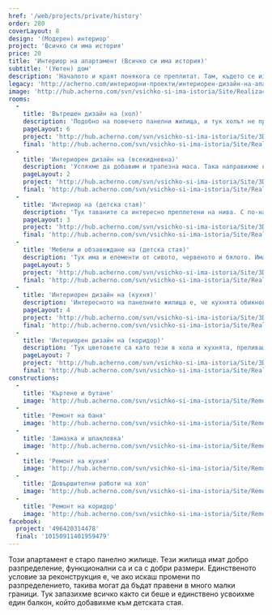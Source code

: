 ```yaml
---
href: '/web/projects/private/history'
order: 280
coverLayout: 8
design: '(Модерен) интериор'
project: 'Всичко си има история'
price: 20
title: 'Интериор на апартамент (Всичко си има история)'
subtitle: '(Уютен) дом'
description: 'Началото и краят понякога се преплитат. Там, където се изчерпват трите нюанса оранжево, започва цветна феерия от сиво и червено, кафяво и бяло, съчетани с комбинации от дърво, метал и стъкло.'
legacy: 'http://acherno.com/интериорни-проекти/интериорен-дизайн-на-апартаменти/всичко-си-има-история/интериор.html'
image: 'http://hub.acherno.com/svn/vsichko-si-ima-istoria/Site/Realizacia/07_dr%20(1).jpg'
rooms:
  -
    title: 'Вътрешен дизайн на (хол)'
    description: 'Подобно на повечето панелни жилища, и тук холът не прави изключение от обичайното: той е просторен, правоъгълен и светъл. Таваните решихме да направим с нестандартна визия и цвят. Така акцентът в помещението пада върху тях и няма как да не ги забележиш.'
    pageLayout: 6
    project: 'http://hub.acherno.com/svn/vsichko-si-ima-istoria/Site/3D/02-h_f.jpg'
    final: 'http://hub.acherno.com/svn/vsichko-si-ima-istoria/Site/Realizacia/02_dr%20(3).jpg'
  -
    title: 'Интериорен дизайн на (всекидневна)'
    description: 'Успяхме да добавим и трапезна маса. Така направихме комбинация от две маси: една по-малка - за бърза закуска или сутрешно кафе в кухнята, и една по-голяма - в хола.'
    pageLayout: 2
    project: 'http://hub.acherno.com/svn/vsichko-si-ima-istoria/Site/3D/01-h_f.jpg'
    final: 'http://hub.acherno.com/svn/vsichko-si-ima-istoria/Site/Realizacia/01_dr%20(4).jpg'
  -
    title: 'Интериор на (детска стая)'
    description: 'Тук таваните са интересно преплетени на нива. С по-настандартен завършек. Цветовете са различни от останалите нюанси в хола, коридора и кухнята.'
    pageLayout: 3
    project: 'http://hub.acherno.com/svn/vsichko-si-ima-istoria/Site/3D/04-d_f.jpg'
    final: 'http://hub.acherno.com/svn/vsichko-si-ima-istoria/Site/Realizacia/04_dr%20(23).jpg'
  -
    title: 'Мебели и обзавеждане на (детска стая)'
    description: 'Тук има и елементи от сивото, червеното и бялото. Има две легла с две отделни работни места, като в детската стая се намира и усвоеният балкон.'
    pageLayout: 5
    project: 'http://hub.acherno.com/svn/vsichko-si-ima-istoria/Site/3D/03-d_f.jpg'
    final: 'http://hub.acherno.com/svn/vsichko-si-ima-istoria/Site/Realizacia/03_dr%20(21).jpg'
  -
    title: 'Интериорен дизайн на (кухня)'
    description: 'Интересното на панелните жилища е, че кухнята обикновено е отделно помещение. Положителната страна е, че всичко е скрито и може просто да затвориш вратата, когато ти дойдат гости. От друга страна, си изолиран от всички, които примерно гледат телевизия в хола. Затова в тази кухня предвидихме малка маса и телевизор на стената, така че дори и да готвиш, може да хвърляш по едно око на новините. '
    pageLayout: 4
    project: 'http://hub.acherno.com/svn/vsichko-si-ima-istoria/Site/3D/06-k_f.jpg'
    final: 'http://hub.acherno.com/svn/vsichko-si-ima-istoria/Site/Realizacia/06_dr%20(25).jpg'
  -
    title: 'Интериорен дизайн на (коридор)'
    description: 'Тук цветовете са като тези в хола и кухнята, преливащи един в друг и създаващи естествен преход към помещенията. '
    pageLayout: 7
    project: 'http://hub.acherno.com/svn/vsichko-si-ima-istoria/Site/3D/08-a_f.jpg'
    final: 'http://hub.acherno.com/svn/vsichko-si-ima-istoria/Site/Realizacia/08_dr%20(17).jpg'
constructions:
  - 
    title: 'Къртене и бутане'
    image: 'http://hub.acherno.com/svn/vsichko-si-ima-istoria/Site/Remonti/IMG_2563.JPG'
  - 
    title: 'Ремонт на баня'
    image: 'http://hub.acherno.com/svn/vsichko-si-ima-istoria/Site/Remonti/IMG_2589.JPG'
  - 
    title: 'Замазка и шпакловка'
    image: 'http://hub.acherno.com/svn/vsichko-si-ima-istoria/Site/Remonti/IMG_5319.JPG'
  - 
    title: 'Ремонт на кухня'
    image: 'http://hub.acherno.com/svn/vsichko-si-ima-istoria/Site/Remonti/IMG_5318.JPG'
  - 
    title: 'Довършителни работи на хол'
    image: 'http://hub.acherno.com/svn/vsichko-si-ima-istoria/Site/Remonti/IMG_5311.JPG'
  - 
    title: 'Ремонт на коридор'
    image: 'http://hub.acherno.com/svn/vsichko-si-ima-istoria/Site/Remonti/IMG_5315.JPG'
facebook:
  project: '496420314478'
  final: '10150911401959479'
---
```

Този апартамент е старо панелно жилище. Тези жилища имат добро разпределение, функционални са и са с добри размери. Единственото условие за реконструкция е, че ако искаш промени по разпределението, такива могат да бъдат правени в много малки граници. Тук запазихме всичко както си беше и единствено усвоихме един балкон, който добавихме към детската стая.
